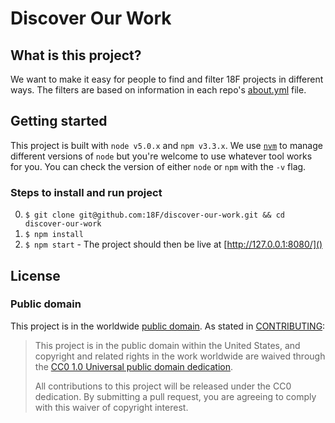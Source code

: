 # Discover Our Work

## What is this project?

We want to make it easy for people to find and filter 18F projects in different ways. The filters are based on information in each repo's [about.yml](https://github.com/18F/about_yml) file. 

## Getting started

This project is built with `node v5.0.x` and `npm v3.3.x`. We use [`nvm`](https://github.com/creationix/nvm) to manage different versions of `node` but you're welcome to use whatever tool works for you. You can check the version of either `node` or `npm` with the `-v` flag.

### Steps to install and run project

0. `$ git clone git@github.com:18F/discover-our-work.git && cd discover-our-work`
0. `$ npm install`
0. `$ npm start` - The project should then be live at [http://127.0.0.1:8080/]()


## License

### Public domain

This project is in the worldwide [public domain](LICENSE.md). As stated in [CONTRIBUTING](CONTRIBUTING.md):

> This project is in the public domain within the United States, and copyright and related rights in the work worldwide are waived through the [CC0 1.0 Universal public domain dedication](https://creativecommons.org/publicdomain/zero/1.0/).
>
> All contributions to this project will be released under the CC0 dedication. By submitting a pull request, you are agreeing to comply with this waiver of copyright interest.
